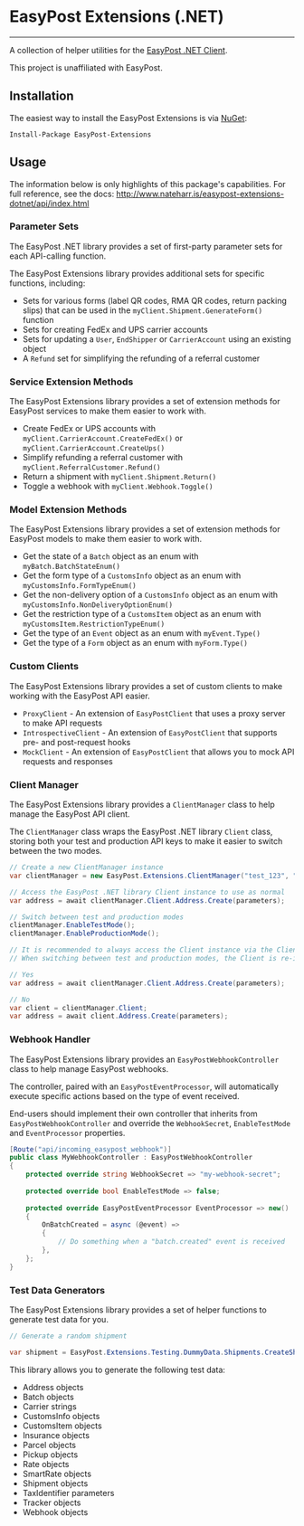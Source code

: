 # EasyPost Extensions (.NET)

---

A collection of helper utilities for the [EasyPost .NET Client](https://github.com/EasyPost/easypost-csharp).

This project is unaffiliated with EasyPost.

## Installation

The easiest way to install the EasyPost Extensions is via [NuGet](https://www.nuget.org/packages/EasyPost.Extensions/):

    Install-Package EasyPost-Extensions

## Usage

The information below is only highlights of this package's capabilities. For full reference, see the docs: http://www.nateharr.is/easypost-extensions-dotnet/api/index.html

### Parameter Sets

The EasyPost .NET library provides a set of first-party parameter sets for each API-calling function.

The EasyPost Extensions library provides additional sets for specific functions, including:

- Sets for various forms (label QR codes, RMA QR codes, return packing slips) that can be used in the `myClient.Shipment.GenerateForm()` function
- Sets for creating FedEx and UPS carrier accounts
- Sets for updating a `User`, `EndShipper` or `CarrierAccount` using an existing object
- A `Refund` set for simplifying the refunding of a referral customer

### Service Extension Methods

The EasyPost Extensions library provides a set of extension methods for EasyPost services to make them easier to work with.

- Create FedEx or UPS accounts with `myClient.CarrierAccount.CreateFedEx()` or `myClient.CarrierAccount.CreateUps()`
- Simplify refunding a referral customer with `myClient.ReferralCustomer.Refund()`
- Return a shipment with `myClient.Shipment.Return()`
- Toggle a webhook with `myClient.Webhook.Toggle()`

### Model Extension Methods

The EasyPost Extensions library provides a set of extension methods for EasyPost models to make them easier to work with.

- Get the state of a `Batch` object as an enum with `myBatch.BatchStateEnum()`
- Get the form type of a `CustomsInfo` object as an enum with `myCustomsInfo.FormTypeEnum()`
- Get the non-delivery option of a `CustomsInfo` object as an enum with `myCustomsInfo.NonDeliveryOptionEnum()`
- Get the restriction type of a `CustomsItem` object as an enum with `myCustomsItem.RestrictionTypeEnum()`
- Get the type of an `Event` object as an enum with `myEvent.Type()`
- Get the type of a `Form` object as an enum with `myForm.Type()`

### Custom Clients

The EasyPost Extensions library provides a set of custom clients to make working with the EasyPost API easier.

- `ProxyClient` - An extension of `EasyPostClient` that uses a proxy server to make API requests
- `IntrospectiveClient` - An extension of `EasyPostClient` that supports pre- and post-request hooks
- `MockClient` - An extension of `EasyPostClient` that allows you to mock API requests and responses

### Client Manager

The EasyPost Extensions library provides a `ClientManager` class to help manage the EasyPost API client.

The `ClientManager` class wraps the EasyPost .NET library `Client` class, storing both your test and production API keys
to make it easier to switch between the two modes.

```csharp
// Create a new ClientManager instance
var clientManager = new EasyPost.Extensions.ClientManager("test_123", "prod_123");

// Access the EasyPost .NET library Client instance to use as normal
var address = await clientManager.Client.Address.Create(parameters);

// Switch between test and production modes
clientManager.EnableTestMode();
clientManager.EnableProductionMode();

// It is recommended to always access the Client instance via the Client property directly, rather than storing it as a variable.
// When switching between test and production modes, the Client is re-initialized. Storing the Client as a variable may cause it to not be updated when switching modes.

// Yes
var address = await clientManager.Client.Address.Create(parameters);

// No
var client = clientManager.Client;
var address = await client.Address.Create(parameters);
```

### Webhook Handler

The EasyPost Extensions library provides an `EasyPostWebhookController` class to help manage EasyPost webhooks.

The controller, paired with an `EasyPostEventProcessor`, will automatically execute specific actions based on the type of event received.

End-users should implement their own controller that inherits from `EasyPostWebhookController` and override the `WebhookSecret`, `EnableTestMode` and `EventProcessor` properties.
```csharp
[Route("api/incoming_easypost_webhook")]
public class MyWebhookController : EasyPostWebhookController
{
    protected override string WebhookSecret => "my-webhook-secret";
    
    protected override bool EnableTestMode => false;
    
    protected override EasyPostEventProcessor EventProcessor => new()
    {
        OnBatchCreated = async (@event) =>
        {
            // Do something when a "batch.created" event is received
        },
    };
}
```

### Test Data Generators

The EasyPost Extensions library provides a set of helper functions to generate test data for you.

```csharp
// Generate a random shipment

var shipment = EasyPost.Extensions.Testing.DummyData.Shipments.CreateShipment(myEasyPostClient);
```

This library allows you to generate the following test data:

- Address objects
- Batch objects
- Carrier strings
- CustomsInfo objects
- CustomsItem objects
- Insurance objects
- Parcel objects
- Pickup objects
- Rate objects
- SmartRate objects
- Shipment objects
- TaxIdentifier parameters
- Tracker objects
- Webhook objects
